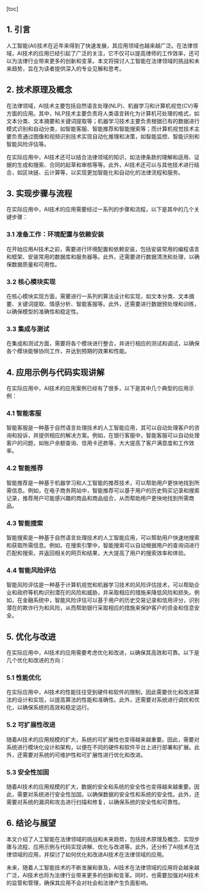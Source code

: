 
[toc]                    
                
                
## 1. 引言

人工智能(AI)技术在近年来得到了快速发展，其应用领域也越来越广泛。在法律领域，AI技术的应用已经引起了广泛的关注，它不仅可以提高律师的工作效率，还可以为法律行业带来更多的创新和变革。本文将探讨人工智能在法律领域的挑战和未来趋势，旨在为读者提供深入的专业见解和思考。

## 2. 技术原理及概念

在法律领域，AI技术主要包括自然语言处理(NLP)、机器学习和计算机视觉(CV)等方面的应用。其中，NLP技术主要负责将人类语言转化为计算机可处理的格式，如文本分类、文本摘要和关键词提取等；机器学习技术主要负责根据已有的数据进行模式识别和自动分类，如智能客服、智能推荐和智能搜索等；而计算机视觉技术主要负责通过图像和视频识别技术实现自动化推理和决策，如智能监控、智能识别和智能风险评估等。

在实际应用中，AI技术还可以结合法律领域的知识，如法律条款的理解和适用、证据的生成和搜索、合同的起草和审核等等。此外，AI技术还可以与其他技术进行结合，如区块链、云计算等，以实现更加智能化和自动化的法律流程和服务。

## 3. 实现步骤与流程

在实际应用中，AI技术的应用需要经过一系列的步骤和流程，以下是其中的几个关键步骤：

### 3.1 准备工作：环境配置与依赖安装

在开始应用AI技术之前，需要进行环境配置和依赖安装，包括安装常用的编程语言和框架、安装常用的数据库和服务器等。此外，还需要进行数据清洗和处理，以确保数据质量和可用性。

### 3.2 核心模块实现

在核心模块实现方面，需要进行一系列的算法设计和实现，如文本分类、文本摘要、关键词提取、情感分析、智能客服等。此外，还需要进行数据预处理和训练，以确保模型的准确性和稳定性。

### 3.3 集成与测试

在集成和测试方面，需要将各个模块进行整合，并进行相应的测试和调试，以确保各个模块能够协同工作，并达到预期的效果和性能。

## 4. 应用示例与代码实现讲解

在实际应用中，AI技术的应用案例已经有了很多，以下是其中几个典型的应用示例：

### 4.1 智能客服

智能客服是一种基于自然语言处理技术的人工智能应用，其可以自动处理客户的咨询和投诉，并提供相应的解决方案。例如，在银行客服中，智能客服可以自动处理客户的问题，如账户余额查询、信用卡还款等，大大提高了客户满意度和工作效率。

### 4.2 智能推荐

智能推荐是一种基于机器学习和人工智能的推荐技术，可以帮助用户更快地找到所需信息。例如，在电子商务网站中，智能推荐可以基于用户的历史购买记录和搜索记录，推荐用户可能感兴趣的商品和商品组合，从而帮助用户更快地找到所需商品。

### 4.3 智能搜索

智能搜索是一种基于自然语言处理技术的人工智能应用，可以帮助用户快速地搜索和获取所需信息。例如，在搜索引擎中，智能搜索可以自动根据用户的查询词进行匹配和搜索，并返回相关的网页和结果，大大提高了用户的搜索效率和体验。

### 4.4 智能风险评估

智能风险评估是一种基于计算机视觉和机器学习技术的风险评估技术，可以帮助企业和政府等机构识别潜在的风险和威胁，并采取相应的措施来降低风险和损失。例如，在金融系统中，智能风险评估可以基于用户的历史交易记录和信用评分，识别潜在的欺诈行为和风险，从而帮助银行采取相应的措施来保护客户的资金和信息安全。

## 5. 优化与改进

在实际应用中，AI技术的应用需要考虑优化和改进，以确保其高效和可靠。以下是几个优化和改进的方向：

### 5.1 性能优化

在实际应用中，AI技术的性能往往受到硬件和软件的限制，因此需要优化和改进算法的设计和实现，以提高算法的性能和准确性。此外，还需要对系统进行调优和优化，以确保系统的高效和稳定运行。

### 5.2 可扩展性改进

随着AI技术的应用规模的扩大，系统的可扩展性也变得越来越重要。因此，需要对系统进行模块化设计和架构，以便在不同的硬件和软件平台上进行部署和扩展。此外，还需要对系统的可维护性和可扩展性进行优化和改进。

### 5.3 安全性加固

随着AI技术的应用规模的扩大，数据的安全和系统的安全性也变得越来越重要。因此，需要对系统进行安全性加固，以确保数据的安全性和系统的安全性。此外，还需要对系统的漏洞和攻击进行扫描和修复，以确保系统的安全性和可靠性。

## 6. 结论与展望

本文介绍了人工智能在法律领域的挑战和未来趋势，包括技术原理及概念、实现步骤与流程、应用示例与代码实现讲解、优化与改进等。此外，还分析了AI技术在法律领域的应用，并探讨了如何优化和改进AI技术在法律领域的应用。

未来，随着人工智能技术的不断发展和普及，AI技术在法律领域的应用将会越来越广泛，AI技术也将为法律行业带来更多的创新和变革。同时，也需要加强对AI技术的监管和管理，确保其应用不会对社会和法律产生负面影响。

